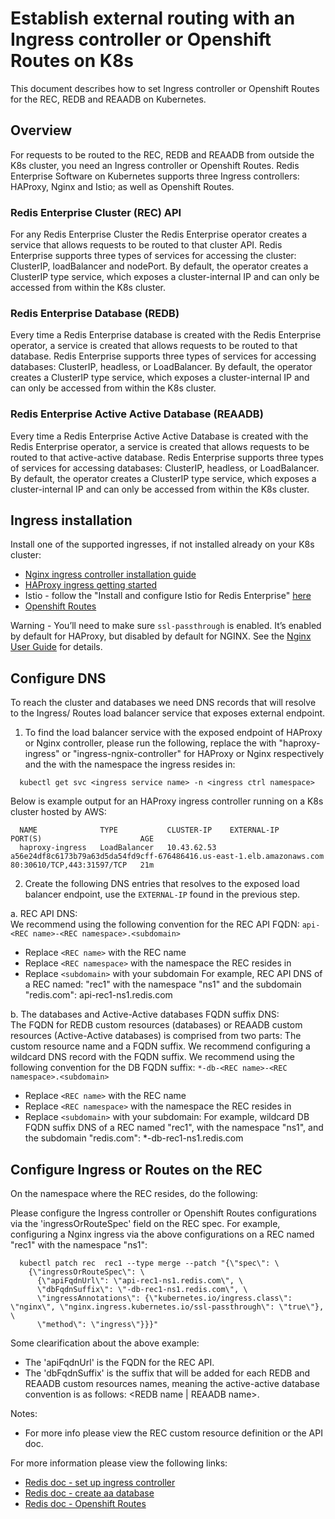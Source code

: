 <!-- omit in toc -->
# Establish external routing with an Ingress controller or Openshift Routes on K8s

This document describes how to set Ingress controller or Openshift Routes for the REC, REDB and REAADB on Kubernetes.

## Overview

For requests to be routed to the REC, REDB and REAADB  from outside the K8s cluster, you need an Ingress controller or Openshift Routes.
Redis Enterprise Software on Kubernetes supports three Ingress controllers: HAProxy, Nginx and Istio; as well as Openshift Routes.

### Redis Enterprise Cluster (REC) API

For any Redis Enterprise Cluster the Redis Enterprise operator creates a service that allows requests to be routed to that cluster API. Redis Enterprise supports three types of services for accessing the cluster: ClusterIP, loadBalancer and nodePort.
By default, the operator creates a ClusterIP type service, which exposes a cluster-internal IP and can only be accessed from within the K8s cluster.

### Redis Enterprise Database (REDB)

Every time a Redis Enterprise database is created with the Redis Enterprise operator, a service is created that allows requests to be routed to that database. Redis Enterprise supports three types of services for accessing databases: ClusterIP, headless, or LoadBalancer.
By default, the operator creates a ClusterIP type service, which exposes a cluster-internal IP and can only be accessed from within the K8s cluster.

### Redis Enterprise Active Active Database (REAADB)

Every time a Redis Enterprise Active Active Database is created with the Redis Enterprise operator, a service is created that allows requests to be routed to that active-active database. Redis Enterprise supports three types of services for accessing databases: ClusterIP, headless, or LoadBalancer.
By default, the operator creates a ClusterIP type service, which exposes a cluster-internal IP and can only be accessed from within the K8s cluster.

## Ingress installation

Install one of the supported ingresses, if not installed already on your K8s cluster:
  * [Nginx ingress controller installation guide](https://kubernetes.github.io/ingress-nginx/deploy/)
  * [HAProxy ingress getting started](https://haproxy-ingress.github.io/docs/getting-started/)
  * Istio - follow the "Install and configure Istio for Redis Enterprise" [here](https://redis.io/docs/latest/operate/kubernetes/networking/istio-ingress/)
  * [Openshift Routes](https://redis.io/docs/latest/operate/kubernetes/networking/routes//)

Warning - You’ll need to make sure `ssl-passthrough` is enabled. It’s enabled by default for HAProxy, but disabled by default for NGINX. See the [Nginx User Guide](https://kubernetes.github.io/ingress-nginx/user-guide/tls/#ssl-passthrough) for details.

## Configure DNS

To reach the cluster and databases we need DNS records that will resolve to the Ingress/ Routes load balancer service that exposes external endpoint.

1. To find the load balancer service with the exposed endpoint of HAProxy or Nginx controller, please run the following, replace the <ingress service name> with "haproxy-ingress" or "ingress-ngnix-controller" for HAProxy or Nginx respectively and the  <ingress ctrl namespace> with the namespace the ingress resides in:
```
  kubectl get svc <ingress service name> -n <ingress ctrl namespace>
```
Below is example output for an HAProxy ingress controller running on a K8s cluster hosted by AWS:
```
  NAME              TYPE           CLUSTER-IP    EXTERNAL-IP                                                              PORT(S)                      AGE
  haproxy-ingress   LoadBalancer   10.43.62.53   a56e24df8c6173b79a63d5da54fd9cff-676486416.us-east-1.elb.amazonaws.com   80:30610/TCP,443:31597/TCP   21m
```

2. Create the following DNS entries that resolves to the exposed load balancer endpoint, use the `EXTERNAL-IP` found in the previous step.

a. REC API DNS:  
We recommend using the following convention for the REC API FQDN:
`api-<REC name>-<REC namespace>.<subdomain>`
- Replace `<REC name>` with the REC name
- Replace `<REC namespace>` with the namespace the REC resides in
- Replace `<subdomain>` with your subdomain
For example, REC API DNS of a REC named: "rec1" with the namespace "ns1" and the subdomain "redis.com":
api-rec1-ns1.redis.com

b. The databases and Active-Active databases FQDN suffix DNS:  
The FQDN for REDB custom resources (databases) or REAADB custom resources  (Active-Active databases) is comprised from two parts: The custom resource name and a FQDN suffix. We recommend configuring a wildcard DNS record with the FQDN suffix.
We recommend using the following convention for the DB FQDN suffix:
`*-db-<REC name>-<REC namespace>.<subdomain>`
- Replace `<REC name>` with the REC name
- Replace `<REC namespace>` with the namespace the REC resides in
- Replace `<subdomain>` with your subdomain:
For example, wildcard DB FQDN suffix DNS of a REC named "rec1", with the namespace "ns1", and the subdomain "redis.com":
*-db-rec1-ns1.redis.com

## Configure Ingress or Routes on the REC

On the namespace where the REC resides, do the following:

Please configure the Ingress controller or Openshift Routes configurations via the 'ingressOrRouteSpec' field on the REC spec.
For example, configuring a Nginx ingress via the above configurations on a REC named "rec1" with the namespace "ns1":
```
  kubectl patch rec  rec1 --type merge --patch "{\"spec\": \
    {\"ingressOrRouteSpec\": \
      {\"apiFqdnUrl\": \"api-rec1-ns1.redis.com\", \
      \"dbFqdnSuffix\": \"-db-rec1-ns1.redis.com\", \
      \"ingressAnnotations\": {\"kubernetes.io/ingress.class\": \"nginx\", \"nginx.ingress.kubernetes.io/ssl-passthrough\": \"true\"}, \
      \"method\": \"ingress\"}}}"
```

Some clearification about the above example:
  - The 'apiFqdnUrl' is the FQDN for the REC API.
  - The 'dbFqdnSuffix' is the suffix that will be added for each REDB and REAADB  custom resources names, meaning the active-active database convention is as follows: <REDB name | REAADB name><dbFqdnSuffix>.

Notes:
  * For more info please view the REC custom resource definition or the API doc.

For more information please view the following links:
  - [Redis doc - set up ingress controller](https://redis.io/docs/latest/operate/kubernetes/networking/ingressorroutespec/)
  - [Redis doc - create aa database](https://redis.io/docs/latest/operate/kubernetes/active-active/)
  - [Redis doc - Openshift Routes](https://redis.io/docs/latest/operate/kubernetes/networking/routes//)
